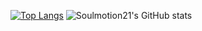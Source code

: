[![Top Langs](https://github-readme-stats.vercel.app/api/top-langs/?username=soulmotion21&layout=compact&count_private=true)](https://github.com/anuraghazra/github-readme-stats) ![Soulmotion21's GitHub stats](https://github-readme-stats.vercel.app/api?username=soulmotion21&show_icons=true&theme=radical&count_private=true)



<!--
**soulmotion21/soulmotion21** is a ✨ _special_ ✨ repository because its `README.md` (this file) appears on your GitHub profile.

Here are some ideas to get you started:

- 🔭 I’m currently working on ...
- 🌱 I’m currently learning ...
- 👯 I’m looking to collaborate on ...
- 🤔 I’m looking for help with ...
- 💬 Ask me about ...
- 📫 How to reach me: ...
- 😄 Pronouns: ...
- ⚡ Fun fact: ...
-->
